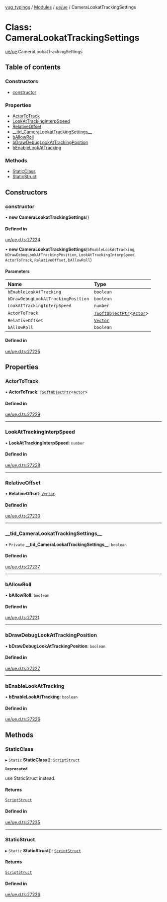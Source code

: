 [yug_typings](../README.md) / [Modules](../modules.md) / [ue/ue](../modules/ue_ue.md) / CameraLookatTrackingSettings

# Class: CameraLookatTrackingSettings

[ue/ue](../modules/ue_ue.md).CameraLookatTrackingSettings

## Table of contents

### Constructors

- [constructor](ue_ue.CameraLookatTrackingSettings.md#constructor)

### Properties

- [ActorToTrack](ue_ue.CameraLookatTrackingSettings.md#actortotrack)
- [LookAtTrackingInterpSpeed](ue_ue.CameraLookatTrackingSettings.md#lookattrackinginterpspeed)
- [RelativeOffset](ue_ue.CameraLookatTrackingSettings.md#relativeoffset)
- [\_\_tid\_CameraLookatTrackingSettings\_\_](ue_ue.CameraLookatTrackingSettings.md#__tid_cameralookattrackingsettings__)
- [bAllowRoll](ue_ue.CameraLookatTrackingSettings.md#ballowroll)
- [bDrawDebugLookAtTrackingPosition](ue_ue.CameraLookatTrackingSettings.md#bdrawdebuglookattrackingposition)
- [bEnableLookAtTracking](ue_ue.CameraLookatTrackingSettings.md#benablelookattracking)

### Methods

- [StaticClass](ue_ue.CameraLookatTrackingSettings.md#staticclass)
- [StaticStruct](ue_ue.CameraLookatTrackingSettings.md#staticstruct)

## Constructors

### constructor

• **new CameraLookatTrackingSettings**()

#### Defined in

[ue/ue.d.ts:27224](https://github.com/YugMetaverse/yug_typings/blob/25cad34/ue/ue.d.ts#L27224)

• **new CameraLookatTrackingSettings**(`bEnableLookAtTracking`, `bDrawDebugLookAtTrackingPosition`, `LookAtTrackingInterpSpeed`, `ActorToTrack`, `RelativeOffset`, `bAllowRoll`)

#### Parameters

| Name | Type |
| :------ | :------ |
| `bEnableLookAtTracking` | `boolean` |
| `bDrawDebugLookAtTrackingPosition` | `boolean` |
| `LookAtTrackingInterpSpeed` | `number` |
| `ActorToTrack` | [`TSoftObjectPtr`](../modules/ue_puerts.md#tsoftobjectptr)<[`Actor`](ue_ue.Actor.md)\> |
| `RelativeOffset` | [`Vector`](ue_ue_s.Vector.md) |
| `bAllowRoll` | `boolean` |

#### Defined in

[ue/ue.d.ts:27225](https://github.com/YugMetaverse/yug_typings/blob/25cad34/ue/ue.d.ts#L27225)

## Properties

### ActorToTrack

• **ActorToTrack**: [`TSoftObjectPtr`](../modules/ue_puerts.md#tsoftobjectptr)<[`Actor`](ue_ue.Actor.md)\>

#### Defined in

[ue/ue.d.ts:27229](https://github.com/YugMetaverse/yug_typings/blob/25cad34/ue/ue.d.ts#L27229)

___

### LookAtTrackingInterpSpeed

• **LookAtTrackingInterpSpeed**: `number`

#### Defined in

[ue/ue.d.ts:27228](https://github.com/YugMetaverse/yug_typings/blob/25cad34/ue/ue.d.ts#L27228)

___

### RelativeOffset

• **RelativeOffset**: [`Vector`](ue_ue_s.Vector.md)

#### Defined in

[ue/ue.d.ts:27230](https://github.com/YugMetaverse/yug_typings/blob/25cad34/ue/ue.d.ts#L27230)

___

### \_\_tid\_CameraLookatTrackingSettings\_\_

• `Private` **\_\_tid\_CameraLookatTrackingSettings\_\_**: `boolean`

#### Defined in

[ue/ue.d.ts:27237](https://github.com/YugMetaverse/yug_typings/blob/25cad34/ue/ue.d.ts#L27237)

___

### bAllowRoll

• **bAllowRoll**: `boolean`

#### Defined in

[ue/ue.d.ts:27231](https://github.com/YugMetaverse/yug_typings/blob/25cad34/ue/ue.d.ts#L27231)

___

### bDrawDebugLookAtTrackingPosition

• **bDrawDebugLookAtTrackingPosition**: `boolean`

#### Defined in

[ue/ue.d.ts:27227](https://github.com/YugMetaverse/yug_typings/blob/25cad34/ue/ue.d.ts#L27227)

___

### bEnableLookAtTracking

• **bEnableLookAtTracking**: `boolean`

#### Defined in

[ue/ue.d.ts:27226](https://github.com/YugMetaverse/yug_typings/blob/25cad34/ue/ue.d.ts#L27226)

## Methods

### StaticClass

▸ `Static` **StaticClass**(): [`ScriptStruct`](ue_ue.ScriptStruct.md)

**`Deprecated`**

use StaticStruct instead.

#### Returns

[`ScriptStruct`](ue_ue.ScriptStruct.md)

#### Defined in

[ue/ue.d.ts:27235](https://github.com/YugMetaverse/yug_typings/blob/25cad34/ue/ue.d.ts#L27235)

___

### StaticStruct

▸ `Static` **StaticStruct**(): [`ScriptStruct`](ue_ue.ScriptStruct.md)

#### Returns

[`ScriptStruct`](ue_ue.ScriptStruct.md)

#### Defined in

[ue/ue.d.ts:27236](https://github.com/YugMetaverse/yug_typings/blob/25cad34/ue/ue.d.ts#L27236)
